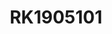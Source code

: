 ---
title: RK1905101
github: https://github.com/RK1905101
mode: dark
transition: 1s
score: 50.3
archetype:
- Anime
- GIF
---